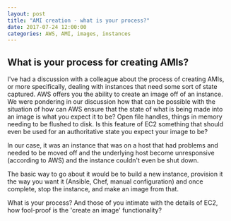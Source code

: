 ```yaml
---
layout: post
title: "AMI creation - what is your process?"
date: 2017-07-24 12:00:00 
categories: AWS, AMI, images, instances 
---
```




## What is your process for creating AMIs? 

I've had a discussion with a colleague about the process of creating AMIs, or more specifically, dealing with instances that need some sort of state captured. AWS offers you the ability to create an image off of an instance. We were pondering in our discussion how that can be possible with the situation of how can AWS ensure that the state of what is being made into an image is what you expect it to be? Open file handles, things in memory needing to be flushed to disk. Is this feature of EC2 something that should even be used for an authoritative state you expect your image to be?

In our case, it was an instance that was on a host that had problems and needed to be moved off and the underlying host become unresponsive (according to AWS) and the instance couldn't even be shut down.

The basic way to go about it would be to build a new instance, provision it the way you want it (Ansible, Chef, manual configuration) and once complete, stop the instance, and make an image from that. 

What is your process? And those of you intimate with the details of EC2, how fool-proof is the 'create an image' functionality?

